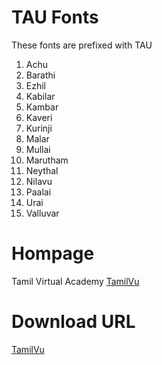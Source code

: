 #  TAU Fonts

 These fonts are prefixed with TAU

1. Achu
2. Barathi
3. Ezhil
4. Kabilar
5. Kambar
6. Kaveri
7. Kurinji
8. Malar
9. Mullai
10. Marutham
11. Neythal
12. Nilavu
13. Paalai
14. Urai
15. Valluvar


# Hompage

Tamil Virtual Academy [TamilVu](http://www.tamilvu.org/)

# Download URL

[TamilVu](http://www.tamilvu.org/tamil_unicode/download.php?file=tau)
